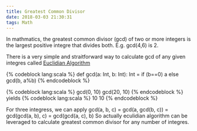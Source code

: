```yaml
---
title: Greatest Common Divisor
date: 2018-03-03 21:30:31
tags: Math
---
```


In mathmatics, the greatest common divisor (gcd) of two or more integers is the largest positive integre that divides both. E.g. gcd(4,6) is 2.

There is a very simple and straitforward way to calculate gcd of any given integres called [Euclidian Algorithm](https://en.wikipedia.org/wiki/Euclidean_algorithm)

{% codeblock lang:scala %}
def gcd(a: Int, b: Int): Int = if (b==0) a else gcd(b, a%b)
{% endcodeblock %}

{% codeblock lang:scala %}
gcd(0, 10)
gcd(20, 10)
{% endcodeblock %}
yields
{% codeblock lang:scala %}
10
10
{% endcodeblock %}

For three integress, we can apply 
gcd(a, b, c) = gcd(a, gcd(b, c)) = gcd(gcd(a, b), c) = gcd(gcd(a, c), b)
So actually eculidian algorithm can be leveraged to calculate greatest common divisor for any number of integres.
